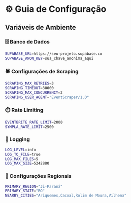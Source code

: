 # ⚙️ Guia de Configuração

## Variáveis de Ambiente

### 🗄️ Banco de Dados
```bash
SUPABASE_URL=https://seu-projeto.supabase.co
SUPABASE_ANON_KEY=sua_chave_anonima_aqui
```

### 🕷️ Configurações de Scraping
```bash
SCRAPING_MAX_RETRIES=3
SCRAPING_TIMEOUT=30000
SCRAPING_MAX_CONCURRENCY=2
SCRAPING_USER_AGENT="EventScraper/1.0"
```

### ⏱️ Rate Limiting
```bash
EVENTBRITE_RATE_LIMIT=2000
SYMPLA_RATE_LIMIT=2500
```

### 📝 Logging
```bash
LOG_LEVEL=info
LOG_TO_FILE=true
LOG_MAX_FILES=5
LOG_MAX_SIZE=5242880
```

### 🎯 Configurações Regionais
```bash
PRIMARY_REGION="Ji-Paraná"
PRIMARY_STATE="RO"
NEARBY_CITIES="Ariquemes,Cacoal,Rolim de Moura,Vilhena"
```
